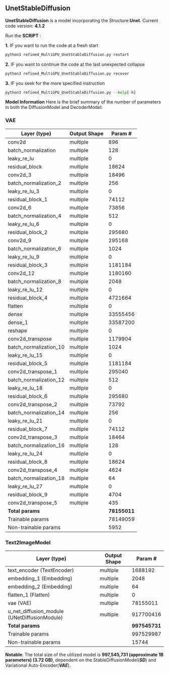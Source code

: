 ## UnetStableDiffusion

**UnetStableDiffusion** is a model incorporating the Structure:**Unet**. Current  code version: **4.1.2**

Run the **SCRIPT** : 

**1.**
IF you want to run the code at a fresh start
```python
python3 refined_MultiGPU_UnetStableDiffusion.py restart
```
**2.**
IF you want to continue the code at the last unexpected collapse
```python
python3 refined_MultiGPU_UnetStableDiffusion.py recover
```
**3.** 
IF you seek for the more specified instruction
```python
python3 refined_MultiGPU_UnetStableDiffusion.py --help[-h]
```

**Model Information**
Here is the brief summary of the number of parameters in both the DiffusionModel and DecoderModel:

### VAE

| Layer (type)               | Output Shape | Param #     |
|----------------------------|--------------|-------------|
| conv2d                     | multiple      | 896         |
| batch_normalization        | multiple      | 128         |
| leaky_re_lu                | multiple      | 0           |
| residual_block             | multiple      | 18624       |
| conv2d_3                   | multiple      | 18496       |
| batch_normalization_2      | multiple      | 256         |
| leaky_re_lu_3              | multiple      | 0           |
| residual_block_1           | multiple      | 74112       |
| conv2d_6                   | multiple      | 73856       |
| batch_normalization_4      | multiple      | 512         |
| leaky_re_lu_6              | multiple      | 0           |
| residual_block_2           | multiple      | 295680      |
| conv2d_9                   | multiple      | 295168      |
| batch_normalization_6      | multiple      | 1024        |
| leaky_re_lu_9              | multiple      | 0           |
| residual_block_3           | multiple      | 1181184     |
| conv2d_12                  | multiple      | 1180160     |
| batch_normalization_8      | multiple      | 2048        |
| leaky_re_lu_12             | multiple      | 0           |
| residual_block_4           | multiple      | 4721664     |
| flatten                    | multiple      | 0           |
| dense                      | multiple      | 33555456    |
| dense_1                    | multiple      | 33587200    |
| reshape                    | multiple      | 0           |
| conv2d_transpose           | multiple      | 1179904     |
| batch_normalization_10     | multiple      | 1024        |
| leaky_re_lu_15             | multiple      | 0           |
| residual_block_5           | multiple      | 1181184     |
| conv2d_transpose_1         | multiple      | 295040      |
| batch_normalization_12     | multiple      | 512         |
| leaky_re_lu_18             | multiple      | 0           |
| residual_block_6           | multiple      | 295680      |
| conv2d_transpose_2         | multiple      | 73792       |
| batch_normalization_14     | multiple      | 256         |
| leaky_re_lu_21             | multiple      | 0           |
| residual_block_7           | multiple      | 74112       |
| conv2d_transpose_3         | multiple      | 18464       |
| batch_normalization_16     | multiple      | 128         |
| leaky_re_lu_24             | multiple      | 0           |
| residual_block_8           | multiple      | 18624       |
| conv2d_transpose_4         | multiple      | 4624        |
| batch_normalization_18     | multiple      | 64          |
| leaky_re_lu_27             | multiple      | 0           |
| residual_block_9           | multiple      | 4704        |
| conv2d_transpose_5         | multiple      | 435         |
| **Total params**           |              | **78155011**|
| Trainable params           |              | 78149059    |
| Non-trainable params       |              | 5952        |


### Text2ImageModel

| Layer (type)                | Output Shape | Param #     |
|-----------------------------|--------------|-------------|
| text_encoder (TextEncoder) | multiple      | 1688192     |
| embedding_1 (Embedding)    | multiple      | 2048        |
| embedding_2 (Embedding)    | multiple      | 64          |
| flatten_1 (Flatten)        | multiple      | 0           |
| vae (VAE)                   | multiple      | 78155011    |
| u_net_diffusion_module (UNetDiffusionModule) | multiple | 917700416   |
| **Total params**           |              | **997545731** |
| Trainable params           |              | 997529987   |
| Non-trainable params       |              | 15744        |


**Notable**: The total size of the utilized model is **997,545,731 (approximate 1B parameters) (3.72 GB)**, dependent on the StableDiffusionModel(***SD***) and Variational Auto-Encoder(***VAE***).